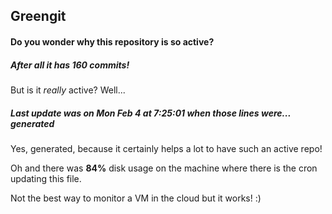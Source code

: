 ## Greengit

#### Do you wonder why this repository is so active?

##### After all it has 160 commits!

But is it *really* active? Well...

##### Last update was on Mon Feb 4 at 7:25:01 when those lines were... generated

Yes, generated, because it certainly helps a lot to have such an active repo!

Oh and there was **84%** disk usage on the machine
where there is the cron updating this file.

Not the best way to monitor a VM in the cloud but it works! :)
